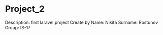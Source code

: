 # Project_2

Description: first laravel project
Create by
Name: Nikita
Surname: Rostunov
Group: IS-17